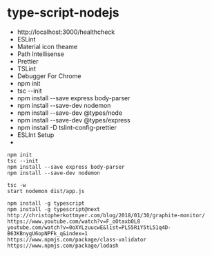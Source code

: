 # type-script-nodejs

- http://localhost:3000/healthcheck
- ESLint
- Material icon theame
- Path Intellisense
- Prettier
- TSLint
- Debugger For Chrome
- npm init
- tsc --init
- npm install --save express body-parser
- npm install --save-dev nodemon
- npm install --save-dev @types/node
- npm install --save-dev @types/express
- npm install -D tslint-config-prettier
- ESLInt Setup
-

```
npm init
tsc --init
npm install --save express body-parser
npm install --save-dev nodemon

tsc -w
start nodemon dist/app.js

npm install -g typescript
npm install -g typescript@next
http://christopherkottmyer.com/blog/2018/01/30/graphite-monitor/
https://www.youtube.com/watch?v=F_oOtaxb0L8
youtube.com/watch?v=0oXYLzuucwE&list=PL55RiY5tL51q4D-B63KBnygU6opNPFk_q&index=1
https://www.npmjs.com/package/class-validator
https://www.npmjs.com/package/lodash
```
